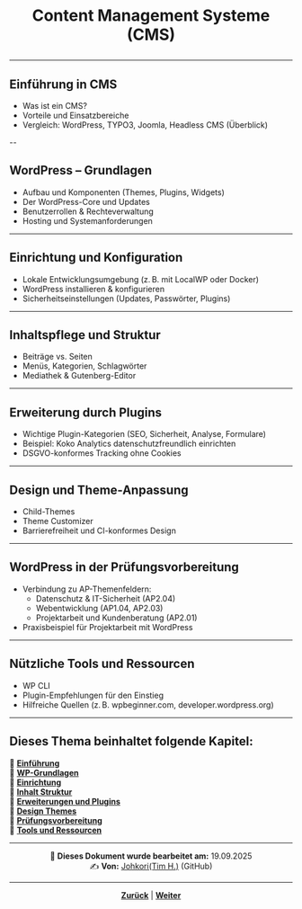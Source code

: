 # <p align="center">Content Management Systeme (CMS)</p>

---
<!-- Einleitung und Kapitel-Übersicht -->

## Einführung in CMS

- Was ist ein CMS?
- Vorteile und Einsatzbereiche
- Vergleich: WordPress, TYPO3, Joomla, Headless CMS (Überblick)

--

## WordPress – Grundlagen

- Aufbau und Komponenten (Themes, Plugins, Widgets)
- Der WordPress-Core und Updates
- Benutzerrollen & Rechteverwaltung
- Hosting und Systemanforderungen

---

## Einrichtung und Konfiguration

- Lokale Entwicklungsumgebung (z. B. mit LocalWP oder Docker)
- WordPress installieren & konfigurieren
- Sicherheitseinstellungen (Updates, Passwörter, Plugins)

---

## Inhaltspflege und Struktur

- Beiträge vs. Seiten
- Menüs, Kategorien, Schlagwörter
- Mediathek & Gutenberg-Editor

---

## Erweiterung durch Plugins

- Wichtige Plugin-Kategorien (SEO, Sicherheit, Analyse, Formulare)
- Beispiel: Koko Analytics datenschutzfreundlich einrichten
- DSGVO-konformes Tracking ohne Cookies

---

## Design und Theme-Anpassung

- Child-Themes
- Theme Customizer
- Barrierefreiheit und CI-konformes Design

---

## WordPress in der Prüfungsvorbereitung

- Verbindung zu AP-Themenfeldern:
  - Datenschutz & IT-Sicherheit (AP2.04)
  - Webentwicklung (AP1.04, AP2.03)
  - Projektarbeit und Kundenberatung (AP2.01)
- Praxisbeispiel für Projektarbeit mit WordPress

---

## Nützliche Tools und Ressourcen

- WP CLI
- Plugin-Empfehlungen für den Einstieg
- Hilfreiche Quellen (z. B. wpbeginner.com, developer.wordpress.org)

---

**Dieses Thema beinhaltet folgende Kapitel:**
---

🔹 [**Einführung**](/docs/06-entwicklung/08-cms/01-einfuehrung/README.md)<br>
🔹 [**WP-Grundlagen**](/docs/06-entwicklung/08-cms/02-wp_grundlagen/README.md) <br>
🔹 [**Einrichtung**](/docs/06-entwicklung/08-cms/03-einrichtung/README.md) <br>
🔹 [**Inhalt Struktur**](/docs/06-entwicklung/08-cms/04-inhalt_struktur/README.md) <br>
🔹 [**Erweiterungen und Plugins**](/docs/06-entwicklung/08-cms/05-erweiterung_plugins/README.md) <br>
🔹 [**Design Themes**](/docs/06-entwicklung/08-cms/06-design_themes/README.md) <br>
🔹 [**Prüfungsvorbereitung**](/docs/06-entwicklung/08-cms/07-pruefungsvorbereitung/README.md) <br>
🔹 [**Tools und Ressourcen**](/docs/06-entwicklung/08-cms/08-tools_ressourcen/README.md) <br>

---

<p align="center">
📅 <strong>Dieses Dokument wurde bearbeitet am:</strong> 19.09.2025
<br>
✍️ <strong>Von:</strong> <a href="https://github.com/johkori">Johkori(Tim H.)</a> (GitHub)
</p>

---

<p align="center">
<a href="/docs/06-entwicklung/07-digitale_produktentwicklung/03-feedback_und_testing/README.md"><strong>Zurück</strong></a> | 
<a href="/docs/06-entwicklung/08-cms/01-einfuehrung/README.md"><strong>Weiter</strong></a>
</p>
